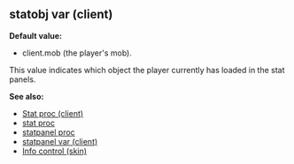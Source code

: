 ## statobj var (client)

**Default value:**
+   client.mob (the player\'s mob).


This value indicates which object the player currently has
loaded in the stat panels.

**See also:**
+   [Stat proc (client)](/ref/client/proc/Stat.md) 
+   [stat proc](/ref/proc/stat.md) 
+   [statpanel proc](/ref/proc/statpanel.md) 
+   [statpanel var (client)](/ref/client/var/statpanel.md) 
+   [Info control (skin)](/ref/%7Bskin%7D/control/info.md) <!-- -->